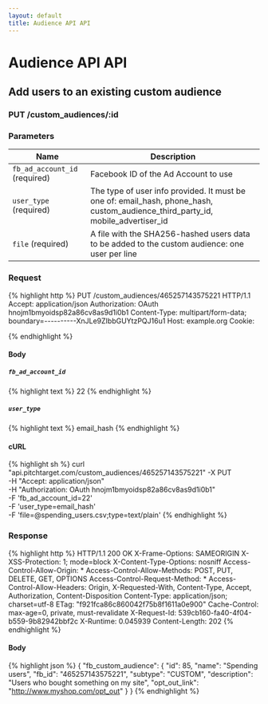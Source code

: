 ```yaml
---
layout: default
title: Audience API API
---
```


# Audience API API

## Add users to an existing custom audience

### PUT /custom_audiences/:id


### Parameters

Name | Description |
-----|-------------|
`fb_ad_account_id` (required) | Facebook ID of the Ad Account to use |
`user_type` (required) | The type of user info provided. It must be one of: email_hash, phone_hash, custom_audience_third_party_id, mobile_advertiser_id |
`file` (required) | A file with the SHA256-hashed users data to be added to the custom audience: one user per line |

### Request

{% highlight http %}
PUT /custom_audiences/465257143575221 HTTP/1.1
Accept: application/json
Authorization: OAuth hnojm1bmyoidsp82a86cv8as9d1i0b1
Content-Type: multipart/form-data; boundary=----------XnJLe9ZIbbGUYtzPQJ16u1
Host: example.org
Cookie: 

{% endhighlight %}

#### Body

##### `fb_ad_account_id`

{% highlight text %}
22
{% endhighlight %}

##### `user_type`

{% highlight text %}
email_hash
{% endhighlight %}


#### cURL

{% highlight sh %}
curl "api.pitchtarget.com/custom_audiences/465257143575221" -X PUT \
	-H "Accept: application/json" \
	-H "Authorization: OAuth hnojm1bmyoidsp82a86cv8as9d1i0b1" \
	-F 'fb_ad_account_id=22' \
	-F 'user_type=email_hash' \
	-F 'file=@spending_users.csv;type=text/plain'
{% endhighlight %}

### Response

{% highlight http %}
HTTP/1.1 200 OK
X-Frame-Options: SAMEORIGIN
X-XSS-Protection: 1; mode=block
X-Content-Type-Options: nosniff
Access-Control-Allow-Origin: *
Access-Control-Allow-Methods: POST, PUT, DELETE, GET, OPTIONS
Access-Control-Request-Method: *
Access-Control-Allow-Headers: Origin, X-Requested-With, Content-Type, Accept, Authorization, Content-Disposition
Content-Type: application/json; charset=utf-8
ETag: "f921fca86c860042f75b8f1611a0e900"
Cache-Control: max-age=0, private, must-revalidate
X-Request-Id: 539cb160-fa40-4f04-b559-9b82942bbf2c
X-Runtime: 0.045939
Content-Length: 202
{% endhighlight %}

#### Body

{% highlight json %}
{
  "fb_custom_audience": {
    "id": 85,
    "name": "Spending users",
    "fb_id": "465257143575221",
    "subtype": "CUSTOM",
    "description": "Users who bought something on my site",
    "opt_out_link": "http://www.myshop.com/opt_out"
  }
}
{% endhighlight %}

